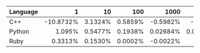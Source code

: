 | Language | 1 | 10 | 100 | 1000 | 10000 | 100000 |
| --- |  ---:| ---:| ---:| ---:| ---:| ---:|
| C++ | -10.8732% | 3.1324% | 0.5859% | -0.5982% | -0.0609% | -0.0445% |
| Python | 1.095% | 0.5477% | 0.1938% | 0.02684% | 0.002373% | 0.002286% |
| Ruby | 0.3313% | 0.1530% | 0.0002% | -0.0022% | 0.0043% | 0.0073% |

